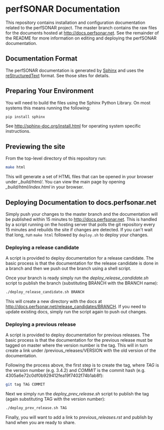 # perfSONAR Documentation

This repository contains installation and configuration documentation related to the perfSONAR project. The master branch contains the raw files for the documents hosted at http://docs.perfsonar.net. See the remainder of the README for more information on editing and deploying the perfSONAR documentation. 

## Documentation Format
The perfSONAR documentation is generated by [Sphinx](http://sphinx-doc.org) and uses the [reStructuredText](http://docutils.sourceforge.net/rst.html) format. See those sites for details.

## Preparing Your Environment
You will need to build the files using the Sphinx Python Library. On most systems this means running the following:

```bash
pip install sphinx
```

See http://sphinx-doc.org/install.html for operating system specific instructions.


## Previewing the site

From the top-level directory of this repository run:

```bash
make html
```

This will generate a set of HTML files that can be opened in your browser under *_build/html/*. You can view the main page by opening *_build/html/index.html* in your browser. 


## Deploying Documentation to docs.perfsonar.net

Simply push your changes to the master branch and the documentation will be published within 15 minutes to http://docs.perfsonar.net. This is handled by a script running on the hosting server that polls the git repository every 15 minutes and rebuilds the site if changes are detected. If you can't wait that long, run `make html` followed by `deploy.sh` to deploy your changes.

### Deploying a release candidate

A script is provided to deploy documentation for a release candidate. The basic process is that the documentation for the release candidate is done in a branch and then we push out the branch using a shell script. 

Once your branch is ready simply run the *deploy_release_candidate.sh* script to publish the branch (substituting BRANCH with the BRANCH name):

```bash
./deploy_release_candidate.sh BRANCH
```

This will create a new directory with the docs at http://docs.perfsonar.net/release_candidates/BRANCH. If you need to update existing docs, simply run the script again to push out changes. 


### Deploying a previous release

A script is provided to deploy documentation for previous releases. The basic process is that the documentation for the previous release must be tagged on master where the version number is the tag. This will in turn create a link under /previous_releases/VERSION with the old version of the documentation. 

Following the process above, the first step is to create the tag, where *TAG* is the version number (e.g. 3.4.2) and *COMMIT* is the commit hash (e.g. 4305a6e72c0df0b929412fea19f7402f74b1ab8f):

```bash
git tag TAG COMMIT
```

Next we simply run the *deploy_prev_release.sh* script to publish the tag (again substituting TAG with the version number):

```bash
./deploy_prev_release.sh TAG
```

Finally, you will want to add a link to *previous_releases.rst* and publish by hand when you are ready to share.



